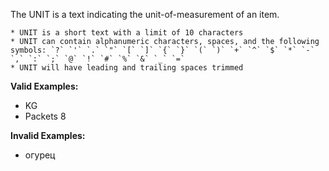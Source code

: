 <!-- markdownlint-disable-file first-line-h1 -->
The UNIT is a text indicating the unit-of-measurement of an item.

```info
* UNIT is a short text with a limit of 10 characters
* UNIT can contain alphanumeric characters, spaces, and the following symbols: `?` `'` `.` `"` `[` `]` `{` `}` `(` `)` `+` `^` `$` `*` `-` `,` `:` `;` `@` `!` `#` `%` `&` `_` `=`
* UNIT will have leading and trailing spaces trimmed
```

**Valid Examples:**

* KG
* Packets 8

**Invalid Examples:**

* огурец
